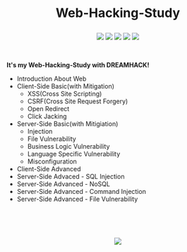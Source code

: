 # <p align="center">Web-Hacking-Study</p>

<p align="center">
<img src="https://img.shields.io/badge/PYTHON-0696D7?style=for-the-badge&logo=Python&logoColor=yellow"> <img src="https://img.shields.io/badge/HTML-E34F26?style=for-the-badge&logo=HTML5&logoColor=white"> <img src="https://img.shields.io/badge/JavaScript-F7DF1E?style=for-the-badge&logo=JavaScript&logoColor=black"> <img src="https://img.shields.io/badge/MySQL-4479A1?style=for-the-badge&logo=MySQL&logoColor=black"> <img src="https://img.shields.io/badge/PHP-000000?style=for-the-badge&logo=PhpStorm&logoColor=white">
</p>
<br/>

__It's my Web-Hacking-Study with DREAMHACK!__
- Introduction About Web
- Client-Side Basic(with Mitigation)
  - XSS(Cross Site Scripting)
  - CSRF(Cross Site Request Forgery)
  - Open Redirect
  - Click Jacking
- Server-Side Basic(with Mitigiation)
  - Injection
  - File Vulnerability
  - Business Logic Vulnerability
  - Language Specific Vulnerability
  - Misconfiguration
- Client-Side Advanced
- Server-Side Advaced - SQL Injection
- Server-Side Advanced - NoSQL
- Server-Side Advanced - Command Injection
- Server-Side Advanced - File Vulnerability
<br/>
<br/>
<br/>
<p align="center">
<img src="https://github-readme-stats.vercel.app/api?username=Jinseop-Sim&show_icons=true&theme=gruvbox&hide=["issues"]">
</p>
